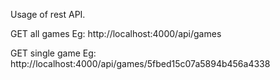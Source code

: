 Usage of rest API.

GET all games
Eg: http://localhost:4000/api/games

GET single game
Eg: http://localhost:4000/api/games/5fbed15c07a5894b456a4338

